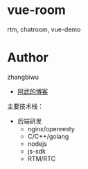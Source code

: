 # vue-room
rtm, chatroom, vue-demo


# Author

zhangbiwu

- [阿武的博客](https://cherishman2005.github.io/)

主要技术栈：

* 后端研发
  * nginx/openresty
  * C/C++/golang
  * nodejs
  * js-sdk
  * RTM/RTC
